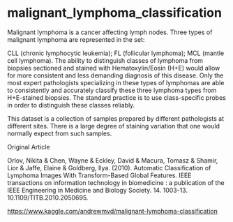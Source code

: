# malignant_lymphoma_classification
Malignant lymphoma is a cancer affecting lymph nodes. 
Three types of malignant lymphoma are represented in the set:

CLL (chronic lymphocytic leukemia);
FL (follicular lymphoma);
MCL (mantle cell lymphoma).
The ability to distinguish classes of lymphoma from biopsies sectioned and stained with Hematoxylin/Eosin (H+E) would allow for more consistent and less demanding diagnosis of this disease. Only the most expert pathologists specializing in these types of lymphomas are able to consistently and accurately classify these three lymphoma types from H+E-stained biopsies. The standard practice is to use class-specific probes in order to distinguish these classes reliably.

This dataset is a collection of samples prepared by different pathologists at different sites. There is a large degree of staining variation that one would normally expect from such samples.

Original Article

Orlov, Nikita & Chen, Wayne & Eckley, David & Macura, Tomasz & Shamir, Lior & Jaffe, Elaine & Goldberg, Ilya. (2010). Automatic Classification of Lymphoma Images With Transform-Based Global Features. IEEE transactions on information technology in biomedicine : a publication of the IEEE Engineering in Medicine and Biology Society. 14. 1003-13. 10.1109/TITB.2010.2050695.

https://www.kaggle.com/andrewmvd/malignant-lymphoma-classification

